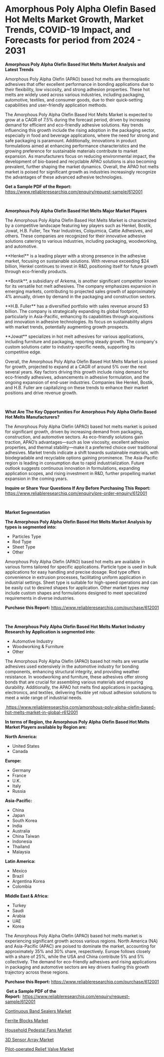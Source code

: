 <p><h1>Amorphous Poly Alpha Olefin Based Hot Melts Market Growth, Market Trends, COVID-19 Impact, and Forecasts for period from 2024 - 2031</h1></p><p><strong>Amorphous Poly Alpha Olefin Based Hot Melts Market Analysis and Latest Trends</strong></p>
<p><p>Amorphous Poly Alpha Olefin (APAO) based hot melts are thermoplastic adhesives that offer excellent performance in bonding applications due to their flexibility, low viscosity, and strong adhesion properties. These hot melts are widely used across various industries, including packaging, automotive, textiles, and consumer goods, due to their quick-setting capabilities and user-friendly application methods.</p><p>The Amorphous Poly Alpha Olefin Based Hot Melts Market is expected to grow at a CAGR of 7.5% during the forecast period, driven by increasing demand for efficient and eco-friendly adhesive solutions. Key trends influencing this growth include the rising adoption in the packaging sector, especially in food and beverage applications, where the need for strong and safe packaging is paramount. Additionally, innovations in product formulations aimed at enhancing performance characteristics and the growing preference for sustainable materials contribute to market expansion. As manufacturers focus on reducing environmental impact, the development of bio-based and recyclable APAO solutions is also becoming prevalent, further shaping the market dynamics. Overall, the APAO hot melts market is poised for significant growth as industries increasingly recognize the advantages of these advanced adhesive technologies.</p></p>
<p><strong>Get a Sample PDF of the Report:&nbsp;</strong> <a href="https://www.reliableresearchiq.com/enquiry/request-sample/612001?utm_campaign=1138&utm_medium=2&utm_source=Github&utm_content=ia&utm_term=29092024&utm_id=amorphous-poly-alpha-olefin-based-hot-melts">https://www.reliableresearchiq.com/enquiry/request-sample/612001</a></p>
<p>&nbsp;</p>
<p><strong>Amorphous Poly Alpha Olefin Based Hot Melts Major Market Players</strong></p>
<p><p>The Amorphous Poly Alpha Olefin Based Hot Melts Market is characterized by a competitive landscape featuring key players such as Henkel, Bostik, Jowat, H.B. Fuller, Tex Year Industries, Colquimica, Cattie Adhesives, and others. These companies are recognized for their innovative adhesive solutions catering to various industries, including packaging, woodworking, and automotive.</p><p>**Henkel** is a leading player with a strong presence in the adhesive market, focusing on sustainable solutions. With revenue exceeding $24 billion, Henkel continues to invest in R&D, positioning itself for future growth through eco-friendly products.</p><p>**Bostik**, a subsidiary of Arkema, is another significant competitor known for its versatile hot melt adhesives. The company emphasizes expansion in emerging markets, contributing to projected sales growth of approximately 4% annually, driven by demand in the packaging and construction sectors.</p><p>**H.B. Fuller** has a diversified portfolio with sales revenue around $3 billion. The company is strategically expanding its global footprint, particularly in Asia-Pacific, enhancing its capabilities through acquisitions and innovation in adhesive technologies. Its focus on sustainability aligns with market trends, potentially augmenting growth prospects.</p><p>**Jowat** specializes in hot melt adhesives for various applications, including furniture and packaging, reporting steady growth. The company's custom solutions cater to industry-specific needs, supporting its competitive edge.</p><p>Overall, the Amorphous Poly Alpha Olefin Based Hot Melts Market is poised for growth, projected to expand at a CAGR of around 5% over the next several years. Key factors driving this growth include rising demand for eco-friendly adhesives, advancements in adhesive formulation, and the ongoing expansion of end-user industries. Companies like Henkel, Bostik, and H.B. Fuller are capitalizing on these trends to enhance their market positions and drive revenue growth.</p></p>
<p>&nbsp;</p>
<p><strong>What Are The Key Opportunities For Amorphous Poly Alpha Olefin Based Hot Melts Manufacturers?</strong></p>
<p><p>The Amorphous Poly Alpha Olefin (APAO) based hot melts market is poised for significant growth, driven by increasing demand from packaging, construction, and automotive sectors. As eco-friendly solutions gain traction, APAO’s advantages—such as low viscosity, excellent adhesion properties, and thermal stability—make it a preferred choice over traditional adhesives. Market trends indicate a shift towards sustainable materials, with biodegradable and recyclable options gaining prominence. The Asia-Pacific region is leading in consumption due to rapid industrialization. Future outlook suggests continuous innovation in formulations, expanding application scopes, and rising investment in R&D, further propelling market expansion in the coming years.</p></p>
<p><strong>Inquire or Share Your Questions If Any Before Purchasing This Report:</strong> <a href="https://www.reliableresearchiq.com/enquiry/pre-order-enquiry/612001?utm_campaign=1138&utm_medium=2&utm_source=Github&utm_content=ia&utm_term=29092024&utm_id=amorphous-poly-alpha-olefin-based-hot-melts">https://www.reliableresearchiq.com/enquiry/pre-order-enquiry/612001</a></p>
<p>&nbsp;</p>
<p><strong>Market Segmentation</strong></p>
<p><strong>The Amorphous Poly Alpha Olefin Based Hot Melts Market Analysis by types is segmented into:</strong></p>
<p><ul><li>Particles Type</li><li>Rod Type</li><li>Sheet Type</li><li>Other</li></ul></p>
<p><p>Amorphous Poly Alpha Olefin (APAO) based hot melts are available in various forms tailored for specific applications. Particle type is used in bulk applications for easy handling and precise dosage. Rod type offers convenience in extrusion processes, facilitating uniform application in industrial settings. Sheet type is suitable for high-speed operations and can be easily cut to desired shapes for application. Other market types may include custom shapes and formulations designed to meet specialized requirements in diverse industries.</p></p>
<p><strong>Purchase this Report:&nbsp;</strong><a href="https://www.reliableresearchiq.com/purchase/612001?utm_campaign=1138&utm_medium=2&utm_source=Github&utm_content=ia&utm_term=29092024&utm_id=amorphous-poly-alpha-olefin-based-hot-melts">https://www.reliableresearchiq.com/purchase/612001</a></p>
<p>&nbsp;</p>
<p><strong>The Amorphous Poly Alpha Olefin Based Hot Melts Market Industry Research by Application is segmented into:</strong></p>
<p><ul><li>Automotive Industry</li><li>Woodworking & Furniture</li><li>Other</li></ul></p>
<p><p>The Amorphous Poly Alpha Olefin (APAO) based hot melts are versatile adhesives used extensively in the automotive industry for bonding components, enhancing structural integrity, and providing weather resistance. In woodworking and furniture, these adhesives offer strong bonds that are crucial for assembling various materials and ensuring durability. Additionally, the APAO hot melts find applications in packaging, electronics, and textiles, delivering flexible yet robust adhesion solutions to meet a wide range of industrial needs.</p></p>
<p><a href="https://www.reliableresearchiq.com/amorphous-poly-alpha-olefin-based-hot-melts-market-in-global-r612001?utm_campaign=1138&utm_medium=2&utm_source=Github&utm_content=ia&utm_term=29092024&utm_id=amorphous-poly-alpha-olefin-based-hot-melts">&nbsp;https://www.reliableresearchiq.com/amorphous-poly-alpha-olefin-based-hot-melts-market-in-global-r612001</a></p>
<p><strong>In terms of Region, the Amorphous Poly Alpha Olefin Based Hot Melts Market Players available by Region are:</strong></p>
<p>
    <p> <strong> North America: </strong>
        <ul>
            <li>United States</li>
            <li>Canada</li>
        </ul>
        </p> 
    <p> <strong> Europe: </strong>
        <ul>
            <li>Germany</li>
            <li>France</li>
            <li>U.K.</li>
            <li>Italy</li>
            <li>Russia</li>
        </ul>
        </p> 
    <p> <strong> Asia-Pacific: </strong>
        <ul>
            <li>China</li>
            <li>Japan</li>
            <li>South Korea</li>
            <li>India</li>
            <li>Australia</li>
            <li>China Taiwan</li>
            <li>Indonesia</li>
            <li>Thailand</li>
            <li>Malaysia</li>
        </ul>
        </p> 
    <p> <strong> Latin America: </strong>
        <ul>
            <li>Mexico</li>
            <li>Brazil</li>
            <li>Argentina Korea</li>
            <li>Colombia</li>
        </ul>
        </p> 
    <p> <strong> Middle East & Africa: </strong>
        <ul>
            <li>Turkey</li>
            <li>Saudi</li>
            <li>Arabia</li>
            <li>UAE</li>
            <li>Korea</li>
        </ul>
    </p>
    </p>
<p><p>The Amorphous Poly Alpha Olefin (APAO) based hot melts market is experiencing significant growth across various regions. North America (NA) and Asia-Pacific (APAC) are poised to dominate the market, accounting for approximately 35% and 30% share, respectively. Europe follows closely with a share of 25%, while the USA and China contribute 5% and 5% collectively. The demand for eco-friendly adhesives and rising applications in packaging and automotive sectors are key drivers fueling this growth trajectory across these regions.</p></p>
<p><strong>Purchase this Report: </strong><a href="https://www.reliableresearchiq.com/purchase/612001?utm_campaign=1138&utm_medium=2&utm_source=Github&utm_content=ia&utm_term=29092024&utm_id=amorphous-poly-alpha-olefin-based-hot-melts">https://www.reliableresearchiq.com/purchase/612001</a></p>
<p>&nbsp;<strong>Get a Sample PDF of the Report:&nbsp;&nbsp;</strong><a href="https://www.reliableresearchiq.com/enquiry/request-sample/612001?utm_campaign=1138&utm_medium=2&utm_source=Github&utm_content=ia&utm_term=29092024&utm_id=amorphous-poly-alpha-olefin-based-hot-melts">https://www.reliableresearchiq.com/enquiry/request-sample/612001</a></p>
<p><strong></strong></p>
<p><p><a href="https://www.linkedin.com/pulse/global-continuous-band-sealers-market-product-type-application-yulhc?utm_campaign=1138&utm_medium=2&utm_source=Github&utm_content=ia&utm_term=29092024&utm_id=amorphous-poly-alpha-olefin-based-hot-melts">Continuous Band Sealers Market</a></p><p><a href="https://issuu.com/reportprime-2/docs/ferrite-blocks-market-size-2030.ppt_ade5c51f0b42a5?utm_campaign=1138&utm_medium=2&utm_source=Github&utm_content=ia&utm_term=29092024&utm_id=amorphous-poly-alpha-olefin-based-hot-melts">Ferrite Blocks Market</a></p><p><a href="https://github.com/GreisGjoni464/Market-Research-Report-List-1/blob/main/household-pedestal-fans-market.md?utm_campaign=1138&utm_medium=2&utm_source=Github&utm_content=ia&utm_term=29092024&utm_id=amorphous-poly-alpha-olefin-based-hot-melts">Household Pedestal Fans Market</a></p><p><a href="https://issuu.com/reportprime-2/docs/3d-sensor-array-market-size-2030.pp_b7129f867c1bdf?utm_campaign=1138&utm_medium=2&utm_source=Github&utm_content=ia&utm_term=29092024&utm_id=amorphous-poly-alpha-olefin-based-hot-melts">3D Sensor Array Market</a></p><p><a href="https://github.com/KrystenRRussell/Market-Research-Report-List-1/blob/main/pilot-operated-relief-valve-market.md?utm_campaign=1138&utm_medium=2&utm_source=Github&utm_content=ia&utm_term=29092024&utm_id=amorphous-poly-alpha-olefin-based-hot-melts">Pilot-operated Relief Valve Market</a></p></p>